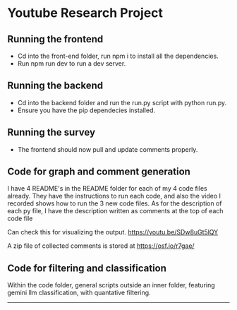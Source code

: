 # Youtube Research Project

## Running the frontend

- Cd into the front-end folder, run npm i to install all the dependencies.
- Run npm run dev to run a dev server.

## Running the backend

- Cd into the backend folder and run the run.py script with python run.py.
- Ensure you have the pip dependecies installed.

## Running the survey

- The frontend should now pull and update comments properly.

## Code for graph and comment generation

I have 4 README's in the README folder for each of my 4 code files already. They have the instructions to run each code, and also the video I recorded shows how to run the 3 new code files. As for the description of each py file, I have the description written as comments at the top of each code file

Can check this for visualizing the output. https://youtu.be/SDw8uGt5lQY

A zip file of collected comments is stored at https://osf.io/r7gae/

## Code for filtering and classification

Within the code folder, general scripts outside an inner folder, featuring gemini llm classification, with quantative filtering.

---
